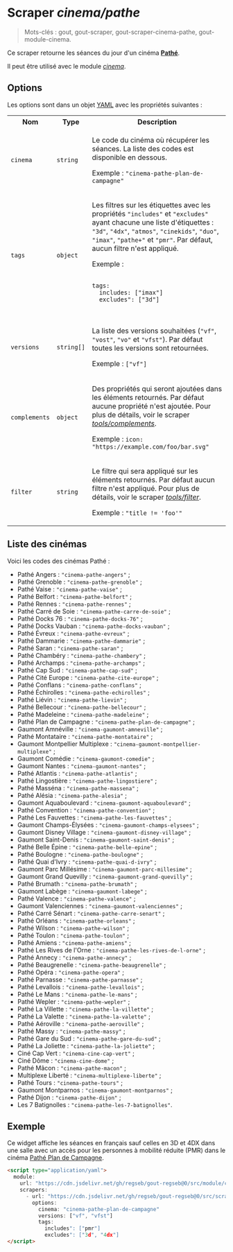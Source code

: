# Scraper _cinema/pathe_

> Mots-clés : gout, gout-scraper, gout-scraper-cinema-pathe, gout-module-cinema.

Ce scraper retourne les séances du jour d'un cinéma
[**Pathé**](https://www.pathe.fr/).

Il peut être utilisé avec le module
[_cinema_](https://github.com/regseb/gout-regseb/tree/HEAD/src/module/cinema#readme).

## Options

Les options sont dans un objet
[YAML](https://yaml.org/ "YAML Ain't Markup Language") avec les propriétés
suivantes :

<table>
  <tr>
    <th>Nom</th>
    <th>Type</th>
    <th>Description</th>
  </tr>
  <tr>
    <td><code>cinema</code></td>
    <td><code>string</code></td>
    <td>
      <p>
        Le code du cinéma où récupérer les séances. La liste des codes est
        disponible en dessous.
      </p>
      <p>
        Exemple : <code>"cinema-pathe-plan-de-campagne"</code>
      </p>
    </td>
  </tr>
  <tr>
    <td><code>tags</code></td>
    <td><code>object</code></td>
    <td>
      <p>
        Les filtres sur les étiquettes avec les propriétés
        <code>"includes"</code> et <code>"excludes"</code> ayant chacune une
        liste d'étiquettes : <code>"3d"</code>, <code>"4dx"</code>,
        <code>"atmos"</code>, <code>"cinekids"</code>, <code>"duo"</code>,
        <code>"imax"</code>, <code>"pathe+"</code> et <code>"pmr"</code>. Par
        défaut, aucun filtre n'est appliqué.
      </p>
      <p>
        Exemple : <pre><code>
tags:
  includes: ["imax"]
  excludes": ["3d"]
        </code></pre>
      </p>
    </td>
  </tr>
  <tr>
    <td><code>versions</code></td>
    <td><code>string[]</code></td>
    <td>
      <p>
        La liste des versions souhaitées (<code>"vf"</code>,
        <code>"vost"</code>, <code>"vo"</code> et <code>"vfst"</code>).
        Par défaut toutes les versions sont retournées.
      </p>
      <p>
        Exemple : <code>["vf"]</code>
      </p>
    </td>
  </tr>
  <tr>
    <td><code>complements</code></td>
    <td><code>object</code></td>
    <td>
      <p>
        Des propriétés qui seront ajoutées dans les éléments retournés. Par
        défaut aucune propriété n'est ajoutée. Pour plus de détails, voir le
        scraper
        <a href="https://github.com/regseb/gout/tree/HEAD/src/scraper/tools/complements#readme"><em>tools/complements</em></a>.
      </p>
      <p>
        Exemple : <code>icon: "https://example.com/foo/bar.svg"</code>
      </p>
    </td>
  </tr>
  <tr>
    <td><code>filter</code></td>
    <td><code>string</code></td>
    <td>
      <p>
        Le filtre qui sera appliqué sur les éléments retournés. Par défaut aucun
        filtre n'est appliqué. Pour plus de détails, voir le scraper
        <a href="https://github.com/regseb/gout/tree/HEAD/src/scraper/tools/filter#readme"><em>tools/filter</em></a>.
      </p>
      <p>
        Exemple : <code>"title != 'foo'"</code>
      </p>
    </td>
  </tr>
</table>

## Liste des cinémas

Voici les codes des cinémas Pathé :

<!--
const response = await fetch("https://www.pathe.fr/api/cinemas?language=fr");
const json = await response.json();
console.log(json.map((c) => `- ${c.name} : \`"${c.slug}"\` ;`).join("\n"));
-->

- Pathé Angers : `"cinema-pathe-angers"` ;
- Pathé Grenoble : `"cinema-pathe-grenoble"` ;
- Pathé Vaise : `"cinema-pathe-vaise"` ;
- Pathé Belfort : `"cinema-pathe-belfort"` ;
- Pathé Rennes : `"cinema-pathe-rennes"` ;
- Pathé Carré de Soie : `"cinema-pathe-carre-de-soie"` ;
- Pathé Docks 76 : `"cinema-pathe-docks-76"` ;
- Pathé Docks Vauban : `"cinema-pathe-docks-vauban"` ;
- Pathé Évreux : `"cinema-pathe-evreux"` ;
- Pathé Dammarie : `"cinema-pathe-dammarie"` ;
- Pathé Saran : `"cinema-pathe-saran"` ;
- Pathé Chambéry : `"cinema-pathe-chambery"` ;
- Pathé Archamps : `"cinema-pathe-archamps"` ;
- Pathé Cap Sud : `"cinema-pathe-cap-sud"` ;
- Pathé Cité Europe : `"cinema-pathe-cite-europe"` ;
- Pathé Conflans : `"cinema-pathe-conflans"` ;
- Pathé Échirolles : `"cinema-pathe-echirolles"` ;
- Pathé Liévin : `"cinema-pathe-lievin"` ;
- Pathé Bellecour : `"cinema-pathe-bellecour"` ;
- Pathé Madeleine : `"cinema-pathe-madeleine"` ;
- Pathé Plan de Campagne : `"cinema-pathe-plan-de-campagne"` ;
- Gaumont Amnéville : `"cinema-gaumont-amneville"` ;
- Pathé Montataire : `"cinema-pathe-montataire"` ;
- Gaumont Montpellier Multiplexe : `"cinema-gaumont-montpellier-multiplexe"` ;
- Gaumont Comédie : `"cinema-gaumont-comedie"` ;
- Gaumont Nantes : `"cinema-gaumont-nantes"` ;
- Pathé Atlantis : `"cinema-pathe-atlantis"` ;
- Pathé Lingostière : `"cinema-pathe-lingostiere"` ;
- Pathé Masséna : `"cinema-pathe-massena"` ;
- Pathé Alésia : `"cinema-pathe-alesia"` ;
- Gaumont Aquaboulevard : `"cinema-gaumont-aquaboulevard"` ;
- Pathé Convention : `"cinema-pathe-convention"` ;
- Pathé Les Fauvettes : `"cinema-pathe-les-fauvettes"` ;
- Gaumont Champs-Élysées : `"cinema-gaumont-champs-elysees"` ;
- Gaumont Disney Village : `"cinema-gaumont-disney-village"` ;
- Gaumont Saint-Denis : `"cinema-gaumont-saint-denis"` ;
- Pathé Belle Épine : `"cinema-pathe-belle-epine"` ;
- Pathé Boulogne : `"cinema-pathe-boulogne"` ;
- Pathé Quai d'Ivry : `"cinema-pathe-quai-d-ivry"` ;
- Gaumont Parc Millésime : `"cinema-gaumont-parc-millesime"` ;
- Gaumont Grand Quevilly : `"cinema-gaumont-grand-quevilly"` ;
- Pathé Brumath : `"cinema-pathe-brumath"` ;
- Gaumont Labège : `"cinema-gaumont-labege"` ;
- Pathé Valence : `"cinema-pathe-valence"` ;
- Gaumont Valenciennes : `"cinema-gaumont-valenciennes"` ;
- Pathé Carré Sénart : `"cinema-pathe-carre-senart"` ;
- Pathé Orléans : `"cinema-pathe-orleans"` ;
- Pathé Wilson : `"cinema-pathe-wilson"` ;
- Pathé Toulon : `"cinema-pathe-toulon"` ;
- Pathé Amiens : `"cinema-pathe-amiens"` ;
- Pathé Les Rives de l'Orne : `"cinema-pathe-les-rives-de-l-orne"` ;
- Pathé Annecy : `"cinema-pathe-annecy"` ;
- Pathé Beaugrenelle : `"cinema-pathe-beaugrenelle"` ;
- Pathé Opéra : `"cinema-pathe-opera"` ;
- Pathé Parnasse : `"cinema-pathe-parnasse"` ;
- Pathé Levallois : `"cinema-pathe-levallois"` ;
- Pathé Le Mans : `"cinema-pathe-le-mans"` ;
- Pathé Wepler : `"cinema-pathe-wepler"` ;
- Pathé La Villette : `"cinema-pathe-la-villette"` ;
- Pathé La Valette : `"cinema-pathe-la-valette"` ;
- Pathé Aéroville : `"cinema-pathe-aeroville"` ;
- Pathé Massy : `"cinema-pathe-massy"` ;
- Pathé Gare du Sud : `"cinema-pathe-gare-du-sud"` ;
- Pathé La Joliette : `"cinema-pathe-la-joliette"` ;
- Ciné Cap Vert : `"cinema-cine-cap-vert"` ;
- Ciné Dôme : `"cinema-cine-dome"` ;
- Pathé Mâcon : `"cinema-pathe-macon"` ;
- Multiplexe Liberté : `"cinema-multiplexe-liberte"` ;
- Pathé Tours : `"cinema-pathe-tours"` ;
- Gaumont Montparnos : `"cinema-gaumont-montparnos"` ;
- Pathé Dijon : `"cinema-pathe-dijon"` ;
- Les 7 Batignolles : `"cinema-pathe-les-7-batignolles"`.

## Exemple

Ce widget affiche les séances en français sauf celles en 3D et 4DX dans une
salle avec un accès pour les personnes à mobilité réduite (PMR) dans le cinéma
[Pathé Plan de Campagne](https://www.pathe.fr/cinemas/cinema-pathe-plan-de-campagne).

```html
<script type="application/yaml">
  module:
    url: "https://cdn.jsdelivr.net/gh/regseb/gout-regseb@0/src/module/cinema/cinema.js"
    scrapers:
      - url: "https://cdn.jsdelivr.net/gh/regseb/gout-regseb@0/src/scraper/cinema/pathe/pathe.js"
        options:
          cinema: "cinema-pathe-plan-de-campagne"
          versions: ["vf", "vfst"]
          tags:
            includes": ["pmr"]
            excludes": ["3d", "4dx"]
</script>
```
